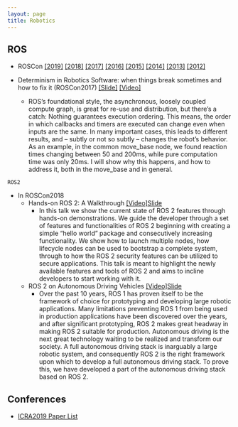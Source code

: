 ```yaml
---
layout: page
title: Robotics
---
```


## ROS

- ROSCon [[2019]](https://roscon.ros.org/2019/) [[2018]](https://roscon.ros.org/2018/) [[2017]](https://roscon.ros.org/2017/) [[2016]](https://roscon.ros.org/2016/) [[2015]](https://roscon.ros.org/2015/) [[2014]](https://roscon.ros.org/2014/) [[2013]](https://roscon.ros.org/2013/) [[2012]](https://roscon.ros.org/2012/)

- Determinism in Robotics Software: when things break sometimes and how to fix it (ROSCon2017) [[Slide]](https://roscon.ros.org/2017/presentations/ROSCon%202017%20Determinism%20in%20ROS.pdf) [[Video]](https://vimeo.com/236186712)
	- ROS’s foundational style, the asynchronous, loosely coupled compute graph, is great for re-use and distribution, but there’s a catch: Nothing guarantees execution ordering. This means, the order in which callbacks and timers are executed can change even when inputs are the same. In many important cases, this leads to different results, and – subtly or not so subtly – changes the robot’s behavior. As an example, in the common move_base node, we found reaction times changing between 50 and 200ms, while pure computation time was only 20ms. I will show why this happens, and how to address it, both in the move_base and in general.

`ROS2`

- In ROSCon2018
	- Hands-on ROS 2: A Walkthrough [[Video]](https://vimeo.com/292693129)[Slide](https://roscon.ros.org/2018/presentations/ROSCon2018_ROS2HandsOn.pdf)
		- In this talk we show the current state of ROS 2 features through hands-on demonstrations. We guide the developer through a set of features and functionalities of ROS 2 beginning with creating a simple “hello world” package and consecutively increasing functionality. We show how to launch multiple nodes, how lifecycle nodes can be used to bootstrap a complete system, through to how the ROS 2 security features can be utilized to secure applications. This talk is meant to highlight the newly available features and tools of ROS 2 and aims to incline developers to start working with it.
	- ROS 2 on Autonomous Driving Vehicles [[Video]](https://vimeo.com/292695688)[Slide](https://roscon.ros.org/2018/presentations/ROSCon2018_ROS2onAutonomousDrivingVehicles.pdf)
		- Over the past 10 years, ROS 1 has proven itself to be the framework of choice for prototyping and developing large robotic applications. Many limitations preventing ROS 1 from being used in production applications have been discovered over the years, and after significant prototyping, ROS 2 makes great headway in making ROS 2 suitable for production. Autonomous driving is the next great technology waiting to be realized and transform our society. A full autonomous driving stack is inarguably a large robotic system, and consequently ROS 2 is the right framework upon which to develop a full autonomous driving stack. To prove this, we have developed a part of the autonomous driving stack based on ROS 2.

## Conferences

- [ICRA2019 Paper List](https://github.com/Taylor-Liu/ICRA2019-paper-list)